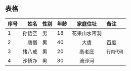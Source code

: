 ## 表格 ##


| 序号 | 姓名 | 性别 | 年龄 | 家庭住址 | 备注 |
| --- | ---: | --- | --- | :---: | :--- |
| 1 | 孙悟空 | 男 | 18 | 花果山水帘洞 |  [](../images/孙悟空.jpg)  |
| 2 | 唐僧 | 男 | 40 | 大唐 | [百度](http://www.baidu.com "百度") |
| 3 | 猪八戒 | 男 | 20 | 高老庄 | `行内代码` |
| 4 | 沙悟净 | 男 | 30 | 流沙河 | |
